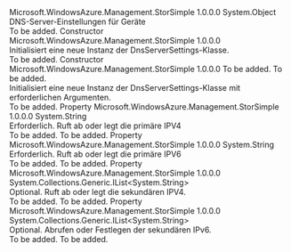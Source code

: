 <Type Name="DnsServerSettings" FullName="Microsoft.WindowsAzure.Management.StorSimple.Models.DnsServerSettings">
  <TypeSignature Language="C#" Value="public class DnsServerSettings" />
  <TypeSignature Language="ILAsm" Value=".class public auto ansi beforefieldinit DnsServerSettings extends System.Object" />
  <TypeSignature Language="DocId" Value="T:Microsoft.WindowsAzure.Management.StorSimple.Models.DnsServerSettings" />
  <TypeSignature Language="VB.NET" Value="Public Class DnsServerSettings" />
  <TypeSignature Language="F#" Value="type DnsServerSettings = class" />
  <AssemblyInfo>
    <AssemblyName>Microsoft.WindowsAzure.Management.StorSimple</AssemblyName>
    <AssemblyVersion>1.0.0.0</AssemblyVersion>
  </AssemblyInfo>
  <Base>
    <BaseTypeName>System.Object</BaseTypeName>
  </Base>
  <Interfaces />
  <Docs>
    <summary>
            DNS-Server-Einstellungen für Geräte
            </summary>
    <remarks>To be added.</remarks>
  </Docs>
  <Members>
    <Member MemberName=".ctor">
      <MemberSignature Language="C#" Value="public DnsServerSettings ();" />
      <MemberSignature Language="ILAsm" Value=".method public hidebysig specialname rtspecialname instance void .ctor() cil managed" />
      <MemberSignature Language="DocId" Value="M:Microsoft.WindowsAzure.Management.StorSimple.Models.DnsServerSettings.#ctor" />
      <MemberSignature Language="VB.NET" Value="Public Sub New ()" />
      <MemberType>Constructor</MemberType>
      <AssemblyInfo>
        <AssemblyName>Microsoft.WindowsAzure.Management.StorSimple</AssemblyName>
        <AssemblyVersion>1.0.0.0</AssemblyVersion>
      </AssemblyInfo>
      <Parameters />
      <Docs>
        <summary>
            Initialisiert eine neue Instanz der DnsServerSettings-Klasse.
            </summary>
        <remarks>To be added.</remarks>
      </Docs>
    </Member>
    <Member MemberName=".ctor">
      <MemberSignature Language="C#" Value="public DnsServerSettings (string primaryIPv4, string primaryIPv6);" />
      <MemberSignature Language="ILAsm" Value=".method public hidebysig specialname rtspecialname instance void .ctor(string primaryIPv4, string primaryIPv6) cil managed" />
      <MemberSignature Language="DocId" Value="M:Microsoft.WindowsAzure.Management.StorSimple.Models.DnsServerSettings.#ctor(System.String,System.String)" />
      <MemberSignature Language="VB.NET" Value="Public Sub New (primaryIPv4 As String, primaryIPv6 As String)" />
      <MemberSignature Language="F#" Value="new Microsoft.WindowsAzure.Management.StorSimple.Models.DnsServerSettings : string * string -&gt; Microsoft.WindowsAzure.Management.StorSimple.Models.DnsServerSettings" Usage="new Microsoft.WindowsAzure.Management.StorSimple.Models.DnsServerSettings (primaryIPv4, primaryIPv6)" />
      <MemberType>Constructor</MemberType>
      <AssemblyInfo>
        <AssemblyName>Microsoft.WindowsAzure.Management.StorSimple</AssemblyName>
        <AssemblyVersion>1.0.0.0</AssemblyVersion>
      </AssemblyInfo>
      <Parameters>
        <Parameter Name="primaryIPv4" Type="System.String" />
        <Parameter Name="primaryIPv6" Type="System.String" />
      </Parameters>
      <Docs>
        <param name="primaryIPv4">To be added.</param>
        <param name="primaryIPv6">To be added.</param>
        <summary>
            Initialisiert eine neue Instanz der DnsServerSettings-Klasse mit erforderlichen Argumenten.
            </summary>
        <remarks>To be added.</remarks>
      </Docs>
    </Member>
    <Member MemberName="PrimaryIPv4">
      <MemberSignature Language="C#" Value="public string PrimaryIPv4 { get; set; }" />
      <MemberSignature Language="ILAsm" Value=".property instance string PrimaryIPv4" />
      <MemberSignature Language="DocId" Value="P:Microsoft.WindowsAzure.Management.StorSimple.Models.DnsServerSettings.PrimaryIPv4" />
      <MemberSignature Language="VB.NET" Value="Public Property PrimaryIPv4 As String" />
      <MemberSignature Language="F#" Value="member this.PrimaryIPv4 : string with get, set" Usage="Microsoft.WindowsAzure.Management.StorSimple.Models.DnsServerSettings.PrimaryIPv4" />
      <MemberType>Property</MemberType>
      <AssemblyInfo>
        <AssemblyName>Microsoft.WindowsAzure.Management.StorSimple</AssemblyName>
        <AssemblyVersion>1.0.0.0</AssemblyVersion>
      </AssemblyInfo>
      <ReturnValue>
        <ReturnType>System.String</ReturnType>
      </ReturnValue>
      <Docs>
        <summary>
            Erforderlich. Ruft ab oder legt die primäre IPV4
            </summary>
        <value>To be added.</value>
        <remarks>To be added.</remarks>
      </Docs>
    </Member>
    <Member MemberName="PrimaryIPv6">
      <MemberSignature Language="C#" Value="public string PrimaryIPv6 { get; set; }" />
      <MemberSignature Language="ILAsm" Value=".property instance string PrimaryIPv6" />
      <MemberSignature Language="DocId" Value="P:Microsoft.WindowsAzure.Management.StorSimple.Models.DnsServerSettings.PrimaryIPv6" />
      <MemberSignature Language="VB.NET" Value="Public Property PrimaryIPv6 As String" />
      <MemberSignature Language="F#" Value="member this.PrimaryIPv6 : string with get, set" Usage="Microsoft.WindowsAzure.Management.StorSimple.Models.DnsServerSettings.PrimaryIPv6" />
      <MemberType>Property</MemberType>
      <AssemblyInfo>
        <AssemblyName>Microsoft.WindowsAzure.Management.StorSimple</AssemblyName>
        <AssemblyVersion>1.0.0.0</AssemblyVersion>
      </AssemblyInfo>
      <ReturnValue>
        <ReturnType>System.String</ReturnType>
      </ReturnValue>
      <Docs>
        <summary>
            Erforderlich. Ruft ab oder legt die primäre IPV6
            </summary>
        <value>To be added.</value>
        <remarks>To be added.</remarks>
      </Docs>
    </Member>
    <Member MemberName="SecondaryIPv4">
      <MemberSignature Language="C#" Value="public System.Collections.Generic.IList&lt;string&gt; SecondaryIPv4 { get; set; }" />
      <MemberSignature Language="ILAsm" Value=".property instance class System.Collections.Generic.IList`1&lt;string&gt; SecondaryIPv4" />
      <MemberSignature Language="DocId" Value="P:Microsoft.WindowsAzure.Management.StorSimple.Models.DnsServerSettings.SecondaryIPv4" />
      <MemberSignature Language="VB.NET" Value="Public Property SecondaryIPv4 As IList(Of String)" />
      <MemberSignature Language="F#" Value="member this.SecondaryIPv4 : System.Collections.Generic.IList&lt;string&gt; with get, set" Usage="Microsoft.WindowsAzure.Management.StorSimple.Models.DnsServerSettings.SecondaryIPv4" />
      <MemberType>Property</MemberType>
      <AssemblyInfo>
        <AssemblyName>Microsoft.WindowsAzure.Management.StorSimple</AssemblyName>
        <AssemblyVersion>1.0.0.0</AssemblyVersion>
      </AssemblyInfo>
      <ReturnValue>
        <ReturnType>System.Collections.Generic.IList&lt;System.String&gt;</ReturnType>
      </ReturnValue>
      <Docs>
        <summary>
            Optional. Ruft ab oder legt die sekundären IPV4.
            </summary>
        <value>To be added.</value>
        <remarks>To be added.</remarks>
      </Docs>
    </Member>
    <Member MemberName="SecondaryIPv6">
      <MemberSignature Language="C#" Value="public System.Collections.Generic.IList&lt;string&gt; SecondaryIPv6 { get; set; }" />
      <MemberSignature Language="ILAsm" Value=".property instance class System.Collections.Generic.IList`1&lt;string&gt; SecondaryIPv6" />
      <MemberSignature Language="DocId" Value="P:Microsoft.WindowsAzure.Management.StorSimple.Models.DnsServerSettings.SecondaryIPv6" />
      <MemberSignature Language="VB.NET" Value="Public Property SecondaryIPv6 As IList(Of String)" />
      <MemberSignature Language="F#" Value="member this.SecondaryIPv6 : System.Collections.Generic.IList&lt;string&gt; with get, set" Usage="Microsoft.WindowsAzure.Management.StorSimple.Models.DnsServerSettings.SecondaryIPv6" />
      <MemberType>Property</MemberType>
      <AssemblyInfo>
        <AssemblyName>Microsoft.WindowsAzure.Management.StorSimple</AssemblyName>
        <AssemblyVersion>1.0.0.0</AssemblyVersion>
      </AssemblyInfo>
      <ReturnValue>
        <ReturnType>System.Collections.Generic.IList&lt;System.String&gt;</ReturnType>
      </ReturnValue>
      <Docs>
        <summary>
            Optional. Abrufen oder Festlegen der sekundären IPv6.
            </summary>
        <value>To be added.</value>
        <remarks>To be added.</remarks>
      </Docs>
    </Member>
  </Members>
</Type>